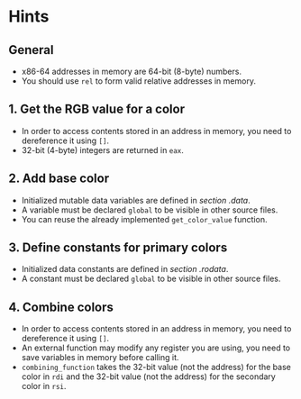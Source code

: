 # Hints

## General

- x86-64 addresses in memory are 64-bit (8-byte) numbers.
- You should use `rel` to form valid relative addresses in memory.

## 1. Get the RGB value for a color

- In order to access contents stored in an address in memory, you need to dereference it using `[]`.
- 32-bit (4-byte) integers are returned in `eax`.

## 2. Add base color

- Initialized mutable data variables are defined in _section .data_.
- A variable must be declared `global` to be visible in other source files.
- You can reuse the already implemented `get_color_value` function.

## 3. Define constants for primary colors

- Initialized data constants are defined in _section .rodata_.
- A constant must be declared `global` to be visible in other source files.

## 4. Combine colors

- In order to access contents stored in an address in memory, you need to dereference it using `[]`.
- An external function may modify any register you are using, you need to save variables in memory before calling it.
- `combining_function` takes the 32-bit value (not the address) for the base color in `rdi` and the 32-bit value (not the address) for the secondary color in `rsi`.
